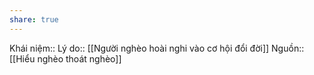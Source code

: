 ```yaml
---
share: true
---
```

Khái niệm:: 
Lý do:: [[Người nghèo hoài nghi vào cơ hội đổi đời]]
Nguồn:: [[Hiểu nghèo thoát nghèo]]